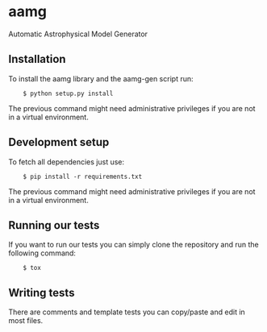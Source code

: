# aamg
Automatic Astrophysical Model Generator

## Installation

To install the aamg library and the aamg-gen script run:

```
    $ python setup.py install
```

The previous command might need administrative privileges if you are not in a
virtual environment.

##  Development setup

To fetch all dependencies just use:

```
    $ pip install -r requirements.txt
```

The previous command might need administrative privileges if you are not in a
virtual environment.

## Running our tests

If you want to run our tests you can simply clone the repository and run the
following command:

```
    $ tox
```

## Writing tests

There are comments and template tests you can copy/paste and edit in most
files.
